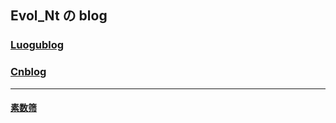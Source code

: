 ## Evol_Nt の blog
###  [Luogublog](https://www.luogu.com.cn/blog/natieyes/)

### [Cnblog](https://www.cnblogs.com/NtYester)

----------------------------------------

#### [素数筛](https://natieyes.github.io/sushushai)
